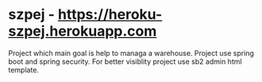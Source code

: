 # szpej - https://heroku-szpej.herokuapp.com
Project which main goal is help to managa a warehouse.
Project use spring boot and spring security.
For better visiblity project use sb2 admin html template.


